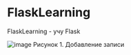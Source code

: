 # FlaskLearning
FlaskLearning - учу Flask

![image](https://github.com/tailogs/FlaskLearning/assets/69743960/0493d632-b59b-4559-915b-8d0b3861f0a7)
Рисунок 1. Добавление записи
